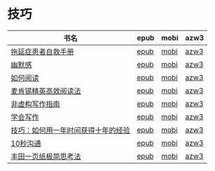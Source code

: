 # 技巧

| 书名 | epub | mobi | azw3 |
| --- | --- | --- | --- |
| [拖延症患者自救手册](http://ct.dalanmei.com/f/31084289-571729079-3bc259) | [epub](http://ct.dalanmei.com/f/31084289-571729079-3bc259) | [mobi](http://ct.dalanmei.com/f/31084289-572084307-fd1701) | [azw3](http://ct.dalanmei.com/f/31084289-572112228-fe917d) |
| [幽默感](http://ct.dalanmei.com/f/31084289-571714858-0fdf0e) | [epub](http://ct.dalanmei.com/f/31084289-571714858-0fdf0e) | [mobi](http://ct.dalanmei.com/f/31084289-572113949-92db86) | [azw3](http://ct.dalanmei.com/f/31084289-572122684-add50c) |
| [如何阅读](http://ct.dalanmei.com/f/31084289-571706621-5120a8) | [epub](http://ct.dalanmei.com/f/31084289-571706621-5120a8) | [mobi](http://ct.dalanmei.com/f/31084289-572115538-f3a04f) | [azw3](http://ct.dalanmei.com/f/31084289-572138251-d55475) |
| [麦肯锡精英高效阅读法](http://ct.dalanmei.com/f/31084289-571625752-898c0f) | [epub](http://ct.dalanmei.com/f/31084289-571625752-898c0f) | [mobi](http://ct.dalanmei.com/f/31084289-572129690-5e3612) | [azw3](http://ct.dalanmei.com/f/31084289-572189869-afe825) |
| [非虚构写作指南](http://ct.dalanmei.com/f/31084289-571530794-c56fbd) | [epub](http://ct.dalanmei.com/f/31084289-571530794-c56fbd) | [mobi](http://ct.dalanmei.com/f/31084289-571794918-572adf) | [azw3](http://ct.dalanmei.com/f/31084289-572194476-5fd990) |
| [学会写作](http://ct.dalanmei.com/f/31084289-571555473-b634c5) | [epub](http://ct.dalanmei.com/f/31084289-571555473-b634c5) | [mobi](http://ct.dalanmei.com/f/31084289-571905951-161662) | [azw3](http://ct.dalanmei.com/f/31084289-572202969-0586db) |
| [技巧：如何用一年时间获得十年的经验](http://ct.dalanmei.com/f/31084289-571557467-7a0579) | [epub](http://ct.dalanmei.com/f/31084289-571557467-7a0579) | [mobi](http://ct.dalanmei.com/f/31084289-571915111-856542) | [azw3](http://ct.dalanmei.com/f/31084289-572203742-74ffde) |
| [10秒沟通](http://ct.dalanmei.com/f/31084289-571602753-4d0fbe) | [epub](http://ct.dalanmei.com/f/31084289-571602753-4d0fbe) | [mobi](http://ct.dalanmei.com/f/31084289-571737850-9af0dd) | [azw3](http://ct.dalanmei.com/f/31084289-571917127-219b6b) |
| [丰田一页纸极简思考法](http://ct.dalanmei.com/f/31084289-571559326-922c27) | [epub](http://ct.dalanmei.com/f/31084289-571559326-922c27) | [mobi](http://ct.dalanmei.com/f/31084289-571921658-1f781e) | [azw3](http://ct.dalanmei.com/f/31084289-572076770-0495b6) |
